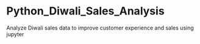 # Python_Diwali_Sales_Analysis
 Analyze Diwali sales data to improve customer experience and sales using jupyter
 
